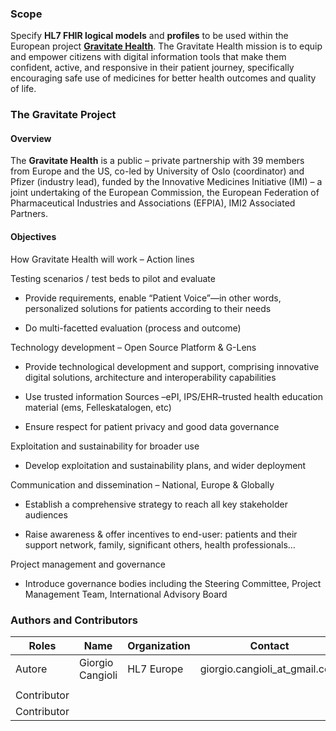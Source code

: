 ### Scope

Specify **HL7 FHIR logical models** and **profiles** to be used within
the European project [**Gravitate
Health**](https://www.gravitatehealth.eu/). The Gravitate Health mission
is to equip and empower citizens with digital information tools that
make them confident, active, and responsive in their patient journey,
specifically encouraging safe use of medicines for better health
outcomes and quality of life.

### The Gravitate Project

#### Overview 

The **Gravitate Health** is a public – private partnership with 39
members from Europe and the US, co-led by University of Oslo
(coordinator) and Pfizer (industry lead), funded by the Innovative
Medicines Initiative (IMI) – a joint undertaking of the European
Commission, the European Federation of Pharmaceutical Industries and
Associations (EFPIA), IMI2 Associated Partners.

#### Objectives

How Gravitate Health will work – Action lines

<span class="underline">Testing scenarios / test beds to pilot and
evaluate</span>

  - Provide requirements, enable “Patient Voice”—in other words,
    personalized solutions for patients according to their needs

  - Do multi-facetted evaluation (process and outcome)

<span class="underline">Technology development – Open Source Platform &
G-Lens</span>

  - Provide technological development and support, comprising innovative
    digital solutions, architecture and interoperability capabilities

  - Use trusted information Sources –ePI, IPS/EHR–trusted health
    education material (ems, Felleskatalogen, etc)

  - Ensure respect for patient privacy and good data governance

<span class="underline">Exploitation and sustainability for broader
use</span>

  - Develop exploitation and sustainability plans, and wider deployment

<span class="underline">Communication and dissemination – National,
Europe & Globally</span>

  - Establish a comprehensive strategy to reach all key stakeholder
    audiences

  - Raise awareness & offer incentives to end-user: patients and their
    support network, family, significant others, health professionals…

<span class="underline">Project management and governance</span>

  - Introduce governance bodies including the Steering Committee,
    Project Management Team, International Advisory Board

### Authors and Contributors

<table>
<thead>
<tr class="header">
<th>Roles</th>
<th>Name</th>
<th>Organization</th>
<th>Contact</th>
</tr>
</thead>
<tbody>
<tr class="odd">
<td>Autore</td>
<td>Giorgio Cangioli</td>
<td>HL7 Europe</td>
<td>giorgio.cangioli_at_gmail.com</td>
</tr>
<tr class="even">
<td></td>
<td></td>
<td></td>
<td></td>
</tr>
<tr class="odd">
<td>Contributor</td>
<td></td>
<td></td>
<td></td>
</tr>
<tr class="even">
<td>Contributor</td>
<td></td>
<td></td>
<td></td>
</tr>
</tbody>
</table>
